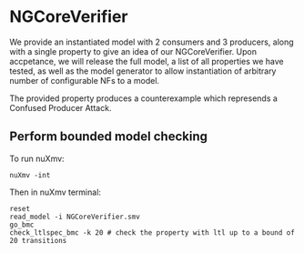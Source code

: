 # NGCoreVerifier

We provide an instantiated model with 2 consumers and 3 producers, along with a single property to give an idea of our NGCoreVerifier. Upon accpetance, we will release the full model, a list of all properties we have tested, as well as the model generator to allow instantiation of arbitrary number of configurable NFs to a model.  

The provided property produces a counterexample which represends a Confused Producer Attack. 

## Perform bounded model checking
To run nuXmv:

```
nuXmv -int
```

Then in nuXmv terminal:
```
reset
read_model -i NGCoreVerifier.smv
go_bmc
check_ltlspec_bmc -k 20 # check the property with ltl up to a bound of 20 transitions
```
